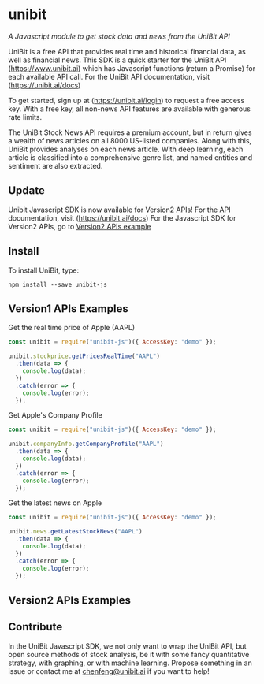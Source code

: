 # unibit

*A Javascript module to get stock data and news from the UniBit API*

UniBit is a free API that provides real time and historical financial data, as well as financial news. This SDK is a quick starter for the UniBit API (https://www.unibit.ai) which has Javascript functions (return a Promise) for each available API call. For the UniBit API documentation, visit (https://unibit.ai/docs)

To get started, sign up at (https://unibit.ai/login) to request a free access key. With a free key, all non-news API features are available with generous rate limits.

The UniBit Stock News API requires a premium account, but in return gives a wealth of news articles on all 8000 US-listed companies. Along with this, UniBit provides analyses on each news article. With deep learning, each article is classified into a comprehensive genre list, and named entities and sentiment are also extracted. 

## Update
Unibit Javascript SDK is now available for Version2 APIs!
For the API documentation, visit (https://unibit.ai/docs)
For the Javascript SDK for Version2 APIs, go to [Version2 APIs example](#v2_example)

## Install
To install UniBit, type:
```shell
npm install --save unibit-js
```

## Version1 APIs Examples

Get the real time price of Apple (AAPL)

```javascript
const unibit = require("unibit-js")({ AccessKey: "demo" });

unibit.stockprice.getPricesRealTime("AAPL")
  .then(data => {
    console.log(data);
  })
  .catch(error => {
    console.log(error);
  });
```

Get Apple's Company Profile

```javascript
const unibit = require("unibit-js")({ AccessKey: "demo" });

unibit.companyInfo.getCompanyProfile("AAPL")
  .then(data => {
    console.log(data);
  })
  .catch(error => {
    console.log(error);
  });
```

Get the latest news on Apple

```javascript
const unibit = require("unibit-js")({ AccessKey: "demo" });

unibit.news.getLatestStockNews("AAPL")
  .then(data => {
    console.log(data);
  })
  .catch(error => {
    console.log(error);
  });
```

## <a name = "v2_example"></a>Version2 APIs Examples

## Contribute

In the UniBit Javascript SDK, we not only want to wrap the UniBit API, but open source methods of stock analysis, be it with some fancy quantitative strategy, with graphing, or with machine learning. Propose something in an issue or contact me at chenfeng@unibit.ai if you want to help!
